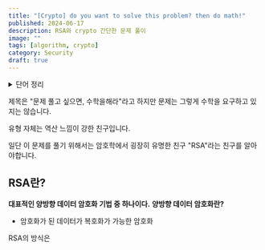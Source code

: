 ```yaml
---
title: "[Crypto] do you want to solve this problem? then do math!"
published: 2024-06-17
description: RSA와 crypto 간단한 문제 풀이
image: ""
tags: [algorithm, crypto]
category: Security
draft: true
---
```


<details>
<summary>단어 정리</summary>

* public key
  * 제 3자에게 
* private key
* 소인수분해
* modular
* Encryption
* Decryption
* 

</details>


제목은 "문제 풀고 싶으면, 수학을해라"라고 하지만 문제는 그렇게 수학을 요구하고 있지는 않습니다.

유형 자체는 역산 느낌이 강한 친구입니다.

일단 이 문제를 풀기 위해서는 암호학에서 굉장히 유명한 친구 "RSA"라는 친구를 알아야합니다.

## **RSA**란?

**대표적인 양방향 데이터 암호화 기법 중 하나이다.**
**양방향 데이터 암호화란?**

* 암호화가 된 데이터가 복호화가 가능한 암호화

RSA의 방식은